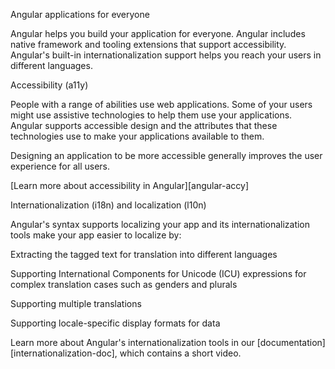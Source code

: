 Angular applications for everyone



Angular helps you build your application for everyone.
Angular includes native framework and tooling extensions that support accessibility.
Angular's built-in internationalization support helps you reach your users in different languages.



Accessibility \(a11y\)



People with a range of abilities use web applications.
Some of your users might use assistive technologies to help them use your applications.
Angular supports accessible design and the attributes that these technologies use to make your applications available to them.



Designing an application to be more accessible generally improves the user experience for all users.



[Learn more about accessibility in Angular][angular-accy]



Internationalization \(i18n\) and localization \(l10n\)



Angular's syntax supports localizing your app and its internationalization tools make your app easier to localize by:



Extracting the tagged text for translation into different languages



Supporting International Components for Unicode \(ICU\) expressions for complex translation cases such as genders and plurals



Supporting multiple translations



Supporting locale-specific display formats for data



Learn more about Angular's internationalization tools in our [documentation][internationalization-doc], which contains a short video.